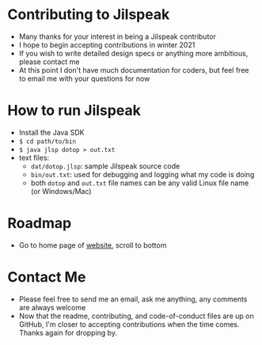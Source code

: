 # Contributing to Jilspeak
* Many thanks for your interest in being a Jilspeak contributor
* I hope to begin accepting contributions in winter 2021
* If you wish to write detailed design specs or anything more ambitious, please contact me
* At this point I don't have much documentation for coders, but feel free to email me with your questions for now
# How to run Jilspeak
* Install the Java SDK
* `$ cd path/to/bin`
* `$ java jlsp dotop > out.txt`
* text files:
  * `dat/dotop.jlsp`: sample Jilspeak source code
  * `bin/out.txt`: used for debugging and logging what my code is doing
  * both `dotop` and `out.txt` file names can be any valid Linux file name (or Windows/Mac)
# Roadmap
* Go to home page of [website](http://jimetrica.com), scroll to bottom
# Contact Me
* Please feel free to send me an email, ask me anything, any comments are always welcome
* Now that the readme, contributing, and code-of-conduct files are up on GitHub, I'm closer to accepting contributions when the time comes. Thanks again for dropping by.
